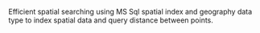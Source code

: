 Efficient spatial searching using MS Sql spatial index and geography data type to index spatial data and query distance between points. 
